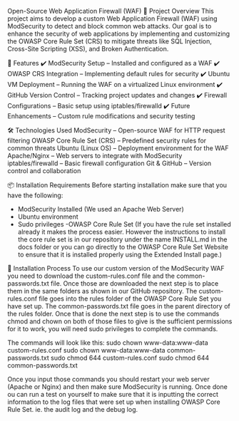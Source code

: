 Open-Source Web Application Firewall (WAF)
🚀 Project Overview
This project aims to develop a custom Web Application Firewall (WAF) using ModSecurity to detect and block common web attacks. Our goal is to enhance the security of web applications by implementing and customizing the OWASP Core Rule Set (CRS) to mitigate threats like SQL Injection, Cross-Site Scripting (XSS), and Broken Authentication.

📌 Features
✔️ ModSecurity Setup – Installed and configured as a WAF
✔️ OWASP CRS Integration – Implementing default rules for security
✔️ Ubuntu VM Deployment – Running the WAF on a virtualized Linux environment
✔️ GitHub Version Control – Tracking project updates and changes
✔️ Firewall Configurations – Basic setup using iptables/firewalld
✔️ Future Enhancements – Custom rule modifications and security testing

🛠 Technologies Used
ModSecurity – Open-source WAF for HTTP request filtering
OWASP Core Rule Set (CRS) – Predefined security rules for common threats
Ubuntu (Linux OS) – Deployment environment for the WAF
Apache/Nginx – Web servers to integrate with ModSecurity
iptables/firewalld – Basic firewall configuration
Git & GitHub – Version control and collaboration

📦 Installation
Requirements
Before starting installation make sure that you have the following:
- ModSecurity Installed (We used an Apache Web Server)
- Ubuntu environment
- Sudo privileges
-OWASP Core Rule Set (If you have the rule set installed already it makes the process easier. However the instructions to install the core rule set is in our repository under the name INSTALL.md in the docs folder or you can go directly to the OWASP Core Rule Set Website to ensure that it is installed properly using the Extended Install page.)

🧱 Installation Process
To use our custom version of the ModSecurity WAF you need to download the custom-rules.conf file and the common-passwords.txt file. Once those are downloaded the next step is to place them in the same folders as shown in our GitHub repository. The custom-rules.conf file goes into the rules folder of the OWASP Core Rule Set you have set up. The common-passwords.txt file goes in the parent directory of the rules folder. Once that is done the next step is to use the commands chmod and chown on both of those files to give is the sufficient permissions for it to work, you will need sudo privileges to complete the commands.

The commands will look like this:
sudo chown www-data:www-data custom-rules.conf
sudo chown www-data:www-data common-passwords.txt
sudo chmod 644 custom-rules.conf
sudo chmod 644 common-passwords.txt

Once you input those commands you should restart your web server (Apache or Nginx) and then make sure ModSecurity is running. Once done ou can run a test on yourself to make sure that it is inputting the correct information to the log files that were set up when installing OWASP Core Rule Set. ie. the audit log and the debug log.
